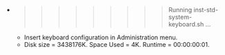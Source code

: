 * >>>>>>>>> Running inst-std-system-keyboard.sh ...
  * Insert keyboard configuration in Administration menu.
  * Disk size = 3438176K. Space Used = 4K. Runtime = 00:00:00:01.

